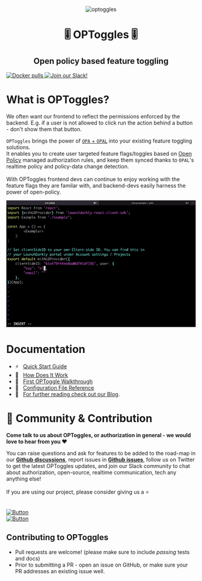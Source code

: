 <p  align="center">
 <img src="https://i.ibb.co/m4cN6nW/optoggles.png" height=170 alt="optoggles" border="0" />
</p>
<h1 align="center">
🎚️ OPToggles 🎚️
</h1>

<h2 align="center">
Open policy based feature toggling
</h2>

<a href="https://hub.docker.com/r/authorizon/optoggles" target="_blank">
    <img src="https://img.shields.io/docker/pulls/authorizon/optoggles?label=Docker%20pulls" alt="Docker pulls">
</a>
<a href="https://opal-access.slack.com/" target="_blank">
    <img src="https://img.shields.io/badge/Slack%20Community-4A154B?logo=slack&logoColor=white" alt="Join our Slack!">
</a>

# What is OPToggles?
We often want our frontend to reflect the permissions enforced by the backend. E.g. if a user is not allowed to click run the action behind a button - don't show them that button. 

`OPToggles` brings the power of <a href="https://github.com/permitio/opal" target="_blank">`OPA` + `OPAL`</a> into your existing feature toggling solutions. <br/>
It enables you to create user targeted feature flags/toggles based on <a href="https://openpolicyagent.org" target="_blank">Open Policy</a> managed authorization rules, and keep them
synced thanks to `OPAL`'s realtime policy and policy-data change detection.<br/>
<br/>
With OPToggles frontend devs can continue to enjoy working with the feature flags they are familar with, and backend-devs easily harness the power of open-policy.


<img src="docs/optoggles-demo.gif" alt="OPToggles Demo">

</br>

# Documentation
- ⚡️ &nbsp; [Quick Start Guide](docs/quickstart.md)
- 🤿 &nbsp; [How Does It Work](docs/howitworks.md)
- 🦮 &nbsp; [First OPToggle Walkthrough](docs/walkthrough.md)
- 📓 &nbsp; [Configuration File Reference](docs/configuration.md)
- 📖 &nbsp; [For further reading check out our Blog](https://bit.ly/permitioblog).

# <a name="community"></a>👥 Community & Contribution



**Come talk to us about OPToggles, or authorization in general - we would love to hear from you ❤️**

You can raise questions and ask for features to be added to the road-map in our [**Github discussions**](https://github.com/permitio/OPToggles/discussions), report issues in [**Github issues**](https://github.com/permitio/OPToggles/issues), follow us on Twitter to get the latest OPToggles updates, and join our Slack community to chat about authorization, open-source, realtime communication, tech any anything else!
</br>
</br>
If you are using our project, please consider giving us a ⭐️
</br>
</br>

[![Button][join-slack-link]][badge-slack-link] </br> [![Button][follow-twitter-link]][badge-twitter-link]

## Contributing to OPToggles
- Pull requests are welcome! (please make sure to include *passing* tests and docs)
- Prior to submitting a PR - open an issue on GitHub, or make sure your PR addresses an existing issue well.  

[join-slack-link]: https://i.ibb.co/wzrGHQL/Group-749.png
[badge-slack-link]: https://bit.ly/permitioslack
[follow-twitter-link]: https://i.ibb.co/YZwWJm7/Group-751.png
[badge-twitter-link]: https://twitter.com/opal
